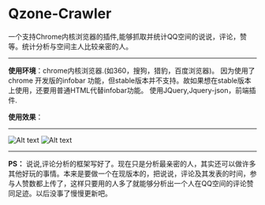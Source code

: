 Qzone-Crawler
=============

一个支持Chrome内核浏览器的插件,能够抓取并统计QQ空间的说说，评论，赞等。统计分析与空间主人比较亲密的人。

---------------------------------------------

**使用环境**：chrome内核浏览器.(如360，搜狗，猎豹，百度浏览器)。
因为使用了chrome 开发版的infobar 功能，但stable版本并不支持。故如果想在stable版本上使用，还要用普通HTML代替infobar功能。
使用JQuery,Jquery-json，前端插件.

**使用效果**：

-----------------------------------------
![Alt text](http://ncwugirl.qiniudn.com/qzone-crawl1.png)
![Alt text](http://ncwugirl.qiniudn.com/qzone-crawl2.png)


------------------------------------------
**PS：**
说说,评论分析的框架写好了。现在只是分析最亲密的人，其实还可以做许多其他好玩的事情。本来是要做一个在现版本的，把说说，评论及其发表的时间，参与人赞数都上传了，这样只要用的人多了就能够分析出一个人在QQ空间的评论赞同足迹。以后没事了慢慢更新吧。
